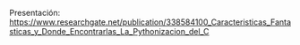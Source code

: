 Presentación: https://www.researchgate.net/publication/338584100_Caracteristicas_Fantasticas_y_Donde_Encontrarlas_La_Pythonizacion_del_C
